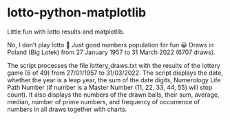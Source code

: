 # lotto-python-matplotlib
Little fun with lotto results and matplotlib.

No, I don’t play lotto 🙂 Just good numbers population for fun 😀
Draws in Poland (Big Lotek) from 27 January 1957 to 31 March 2022 (6707 draws).

The script processes the file lottery_draws.txt with the results of the lottery game (6 of 49) from 27/01/1957 to 31/03/2022. The script displays the date, whether the year is a leap year, the sum of the date digits, Numerology Life Path Number (if number is a Master Number (11, 22, 33, 44, 55) will stop count). It also displays the numbers of the drawn balls, their sum, average, median, number of prime numbers, and frequency of occurrence of numbers in all draws together with charts.
